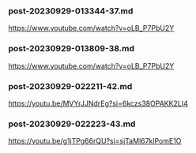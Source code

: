 
### post-20230929-013344-37.md

https://www.youtube.com/watch?v=oLB_P7PbU2Y



### post-20230929-013809-38.md

https://www.youtube.com/watch?v=oLB_P7PbU2Y



### post-20230929-022211-42.md

https://youtu.be/MVYrJJNdrEg?si=6kczs38OPAKK2LI4



### post-20230929-022223-43.md

https://youtu.be/g1jTPg66rQU?si=sjTaMl67klPomE1O




